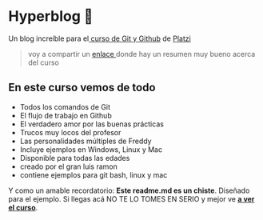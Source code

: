 # Hyperblog 💚
Un blog increíble para el[ curso de Git y Github](https://platzi.com/cursos/git-github/ " curso de Git y Github") de [Platzi](https://platzi.com/ "Platzi")
> voy a compartir un [ enlace ](https://github.com/UtoSkydive/Comandos-Git-y-Github.github.io/blob/master/Git%20y%20Git%20hub.md) donde hay un resumen muy bueno acerca del curso


## En este curso vemos de todo
* Todos los comandos de Git
* El flujo de trabajo en Github
* El verdadero amor por las buenas prácticas
* Trucos muy locos del profesor
* Las personalidades múltiples de Freddy
* Incluye ejemplos en Windows, Linux y Mac
* Disponible para todas las edades
* creado por el gran luis ramon
* contiene ejemplos para git bash, linux y mac

Y como un amable recordatorio: **Este readme.md es un chiste**.  Diseñado para el ejemplo. Si llegas acá NO TE LO TOMES EN SERIO y mejor ve [**a ver el curso**](https://platzi.com/cursos/git-github/ "a ver el curso").




